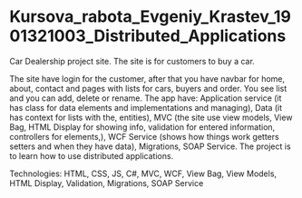 # Kursova_rabota_Evgeniy_Krastev_1901321003_Distributed_Applications

Car Dealership project site.
The site is for customers to buy a car.

The site have login for the customer, after that you have navbar for home, about, contact and pages with lists for cars, buyers and order. 
You see list and you can add, delete or rename.
The app have:
Application service (it has class for data elements and implementations and managing),
Data (it has context for lists with the, entities),
MVC (the site use view models, View Bag, HTML Display for showing info, validation for entered information, controllers for elements,),
WCF Service (shows how things work getters setters and when they have data),
Migrations, SOAP Service. 
The project is to learn how to use distributed  applications.

Technologies: HTML, CSS, JS, C#, MVC, WCF, View Bag, View Models, HTML Display, Validation, Migrations, SOAP Service
